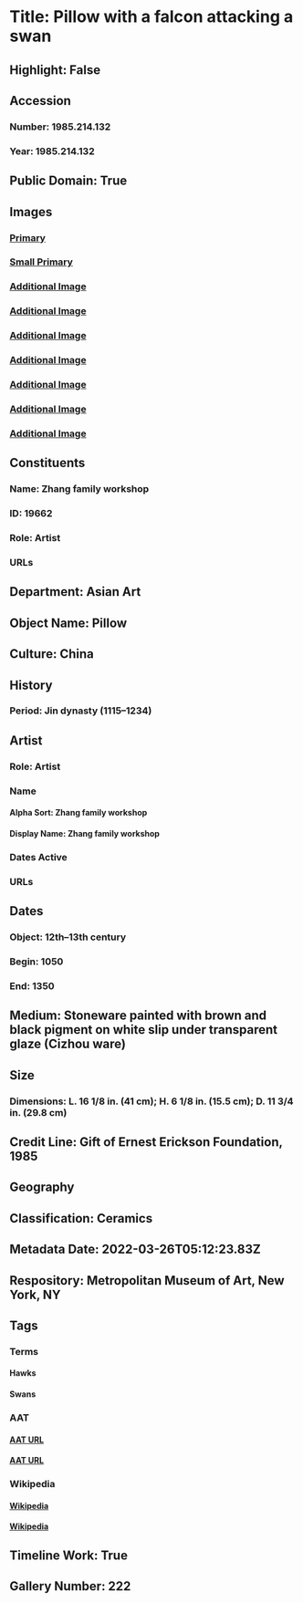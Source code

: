 # Title: Pillow with a falcon attacking a swan
## Highlight: False
## Accession
### Number: 1985.214.132
### Year: 1985.214.132
## Public Domain: True
## Images
### [Primary](https://images.metmuseum.org/CRDImages/as/original/DP274727.jpg)
### [Small Primary](https://images.metmuseum.org/CRDImages/as/web-large/DP274727.jpg)
### [Additional Image](https://images.metmuseum.org/CRDImages/as/original/DP274733.jpg)
### [Additional Image](https://images.metmuseum.org/CRDImages/as/original/DP274731.jpg)
### [Additional Image](https://images.metmuseum.org/CRDImages/as/original/DP274729.jpg)
### [Additional Image](https://images.metmuseum.org/CRDImages/as/original/DP274728.jpg)
### [Additional Image](https://images.metmuseum.org/CRDImages/as/original/DP274730.jpg)
### [Additional Image](https://images.metmuseum.org/CRDImages/as/original/DP274732.jpg)
### [Additional Image](https://images.metmuseum.org/CRDImages/as/original/DP274723.jpg)
## Constituents
### Name: Zhang family workshop
### ID: 19662
### Role: Artist
### URLs
## Department: Asian Art
## Object Name: Pillow
## Culture: China
## History
### Period: Jin dynasty (1115–1234)
## Artist
### Role: Artist
### Name
#### Alpha Sort: Zhang family workshop
#### Display Name: Zhang family workshop
### Dates Active
### URLs
## Dates
### Object: 12th–13th century
### Begin: 1050
### End: 1350
## Medium: Stoneware painted with brown and black pigment on white slip under transparent glaze (Cizhou ware)
## Size
### Dimensions: L. 16 1/8 in. (41 cm); H. 6 1/8 in. (15.5 cm); D. 11 3/4 in. (29.8 cm)
## Credit Line: Gift of Ernest Erickson Foundation, 1985
## Geography
## Classification: Ceramics
## Metadata Date: 2022-03-26T05:12:23.83Z
## Respository: Metropolitan Museum of Art, New York, NY
## Tags
### Terms
#### Hawks
#### Swans
### AAT
#### [AAT URL](http://vocab.getty.edu/page/aat/300379800)
#### [AAT URL](http://vocab.getty.edu/page/aat/300250103)
### Wikipedia
#### [Wikipedia]()
#### [Wikipedia]()
## Timeline Work: True
## Gallery Number: 222